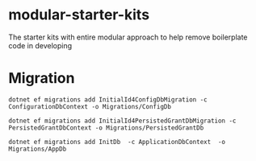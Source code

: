 # modular-starter-kits
The starter kits with entire modular approach to help remove boilerplate code in developing

# Migration

```
dotnet ef migrations add InitialId4ConfigDbMigration -c ConfigurationDbContext -o Migrations/ConfigDb
```

```
dotnet ef migrations add InitialId4PersistedGrantDbMigration -c PersistedGrantDbContext -o Migrations/PersistedGrantDb
```

```
dotnet ef migrations add InitDb  -c ApplicationDbContext  -o Migrations/AppDb
```
